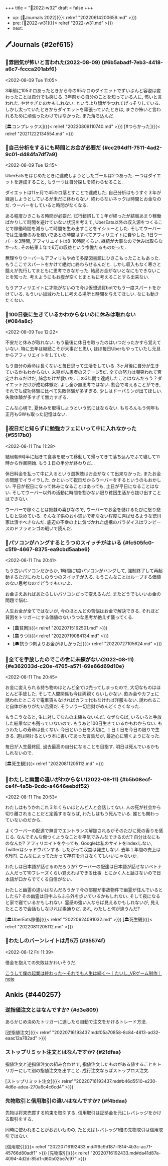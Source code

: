 +++
title = "📓2022-w32"
draft = false
+++

-   up: [📅Journals 2022]({{< relref "20220614200659.md" >}})
-   pre: [📓2022-w31]({{< relref "2022-w31.md" >}})
-   next:


## 🖊Journals {#2ef615}


### 💭雰囲気が怖いと言われた(2022-08-09) {#6b5abadf-7eb3-4418-a6c7-fccca201abf6}

<span class="timestamp-wrapper"><span class="timestamp">&lt;2022-08-09 Tue 11:05&gt;</span></span>

3年前に105キロあったときから今の65キロのダイエットでずいぶんと容姿は変わったことは自分でも感じる. 3年前から自分のことを知っている人に, 怖いと言われた. やせすぎたのかもしれない. というより顔がやつれてげっそりしている. しかし太っていたときからダイエットを頑張っていたときは, まさか怖いと言われるために頑張ったわけではなかった. また落ち込んだ.

[🏛コンプレックス]({{< relref "20220809110740.md" >}}) [#つらかった]({{< relref "20211222134554.md" >}})


### 💭自己分析をするにも時間とお金が必要だ {#cc294df1-7511-4ad2-9c01-d484fa7df7a9}

<span class="timestamp-wrapper"><span class="timestamp">&lt;2022-08-09 Tue 12:15&gt;</span></span>

UberEatsをはじめたときに達成しようとしたゴールは2つあった. 一つはダイエットを達成すること, もう一つは自分探しを終わらせること.

ダイエットは11ヶ月で45キロ落とすことで達成した. 自己分析はもうすぐ３年が経過しようとしているが未だに終わらない. 終わらないネックは時間とお金なのだ. ウーバーをしていると時間がなくなる.

ある程度ひきこもる時間が必要だ. 試行錯誤して１年が経ったが結局あまり稼働ばかりして時間を避けていない状況を考えて, UberEats以外の収入源をつくることで稼働時間を減らして時間を生み出すことをイシューとした. そしてウーバーでは生活費のみを稼いであとの時間はすべてアフィリエイトに費やした. 1日ウーバーを3時間, アフィリエイトは8-10時間くらい. 継続が大事なので休みは取らなかった. その結果１年で6万の収益という惨憺たるものだった.

無理やりウーバーもアフィリもやめて多摩図書館にひきこもったこともあった. もうここでスパートをかけて絶対に終わらせるんだと. しかし収入もなく寒さと餓えが先行してまともに思考できなかった. 結局お金がないとなにもできないことを知った. 考えようにもお腹が空くとまともに考えることすら出来ない.

もうアフィリエイトに才能がないので今は仮想通貨botでもう一度スパートをかけている. もういい加減わたしに考える場所と時間を与えてほしい. なにも動きたくない.


### 💭100日後に生きているかわからないのに休みは取れない {#084a8c}

<span class="timestamp-wrapper"><span class="timestamp">&lt;2022-08-09 Tue 12:22&gt;</span></span>

不安だと休みが取れない. もう最後に休日を取ったのはいつだったかすら覚えていない. 特に去年は継続こそが大事だと思い, ほぼ毎日Uberもやっていたし元旦からアフィリエイトをしていた.

もう自分の寿命は長くないと毎日思って生活をしている. 3ヶ月後に自分が生きているかもわからない. 末期がん患者のステージ5だ. 全ての努力は嘲笑われて否定されるだけだ, 諦念だけが救いだ. この3年間で達成したことはなんだろう？ダイエットだけが成功体験だ. よし全か無思考ではない. 割合で考えることができ, それでも成功体験に比べて失敗体験が多すぎる. 少しはドーパミンが出てほしい. 失敗体験が多すぎて無力すぎる.

こんな心境で, 夏休みを取得しようという気にはならない. もちろんもう何年も正月もGWも取った記憶はない.


### 💭祝日だと知らずに勉強カフェにいって中に入れなかった {#5517b0}

<span class="timestamp-wrapper"><span class="timestamp">&lt;2022-08-11 Thu 11:28&gt;</span></span>

結局朝6時半に起きて食事を取って移動して帰ってきて落ち込んでふて寝して11時から作業開始. もう１日の半分が終わりだ...

休日料金を払って中に入るという選択肢はお金がなくて出来なかった. またお金の問題でイライラした. かといって祝日だからウーバーをするというのもおかしい. 平日が祝日になって休みになることはあっても, 土日が平日になることはない. そしてウーバー以外の活動に時間を割かない限り貧困生活から抜け出すことはできない.

ウーバーで稼ぐことは奴隷の喜びなので, ウーバーでお金を儲けるたびに怒り悲しむと決めている. そんな子供のお小遣いで死なない程度に喜ばせるような徳川家は潰すべきなんだ. 底辺の不幸の上に気づかれた虚構のパラダイスはワンピースのドフラミンゴの戦いで読んだ.


### 💭パソコンがハングするとうつのスイッチがはいる {#fc505fc0-c5f9-4667-8375-ea9cbd5aabe6}

<span class="timestamp-wrapper"><span class="timestamp">&lt;2022-08-11 Thu 20:41&gt;</span></span>

もう古いパソコンだからか, 1時間に1度パソコンがハングして, 強制終了して再起動するたびにわたしのうつのスイッチが入る. もうこんなことはループする価値のない思考なのでどうでもいいよ.

お金さえあればあたらしいパソコンだって変えるんだ. またどうでもいいお金の問題で悩む.

人生お金が全てではないが, 今のほとんどの苦悩はお金で解決できる. それほど貧困をトリガーにする価値のないうつな思考が絶えず襲ってくる.

-   [🏛貧困]({{< relref "20220715162501.md" >}})
-   [🏛うつ]({{< relref "20220719084134.md" >}})
-   [🎓抗うつ剤よりお金がほしかった]({{< relref "20220727105624.md" >}})


### 💭全てを手放したのでこの世に未練がない(2022-08-11) {#e362033d-c20e-4765-a571-69e66d69d10e}

<span class="timestamp-wrapper"><span class="timestamp">&lt;2022-08-11 Thu 20:45&gt;</span></span>

お金に変えられる持ち物のほとんど全ては売ってしまったので, 大切なものはほとんど手放した. そして人間関係も今は両親くらいしかない. 飲み会やカフェに誘われたところで電車賃もなければカフェ代もなければ洋服もない. 誘われること自体がありがたい苦痛だ. そういう一切合財がめんどくさくなった.

もうこうなると, 生に対してなんの未練もないんだ. なぜならば, いろいろと手放した結果なにも残っていないので. もうあと100日生きているかもわからない. もうわたしの寿命は長くない. 今日という日を大切に, １日１日を今日の限りで生きる. 道は開けるという本に書いてあった言葉だが, 最近心に響くようになった.

毎日が人生最終回, 過去最高の自分になることを目指す. 明日は死んでいるかもしれないので.

[🏛死生観]({{< relref "20220811205112.md" >}})


### 💭わたしと幽霊の違いがわからない(2022-08-11) {#b5b08ecf-ce4f-4a5b-9cdc-a4646eebdf52}

<span class="timestamp-wrapper"><span class="timestamp">&lt;2022-08-11 Thu 20:53&gt;</span></span>

わたしはもうかれこれ３年くらいほとんど人と会話してない. 人の死が社会から切り離されることだと定義するならば, わたしはもう死んでいる. 誰とも関わっていないのだから.

よくウーバーの配達で無言でエントランス解錠されるがそのたびに死の香りを感じる. なんでそんな傷つくようなことを平気でみんなできるのだ? 自分はなにものなんだ? アフィリエイトをやっても, Googleは私のサイトをindexしない, Twitterはシャドウバンする. したがって収益は発生しない. 去年１年間の売上は6万円. こんなによってたかって存在を消さなくてもいいじゃないか.

わたしは日本語が話せるのだろうか? ウーバーの配達は日本語が話せないベトナム人だって10フレーズくらい覚えればできる仕事. とにかく人と話さないので日本語が口からでてくる自信がない.

わたしと幽霊の違いはなんだろうか？今の部屋が事故物件で幽霊が住んでいるとしたら? その幽霊は日中ふらふら外を歩いているかもしれない. そして夜になると家で寝ているかもしれない. 霊感の強い人ならば見えるかもしれないが, 見えたところで会話もしなければ素通りだ. あれ, わたしと何が違うんだ?

[🏛UberEats稼働]({{< relref "20220624091032.md" >}}) [🏛死生観]({{< relref "20220811205112.md" >}})


### 💭わたしのバーンレイトは月5万 {#35574f}

<span class="timestamp-wrapper"><span class="timestamp">&lt;2022-08-12 Fri 11:39&gt;</span></span>

借金を抱えての失敗はかわいそうだ.

[こうして僕の起業は終わった〜それでも人生は続く〜｜たいし_VRゲーム制作｜note](https://note.com/taishi_busido90/n/na0df663a4394)


## Ankis {#440257}


### 逆指値注文とはなんですか? {#d3e809}

あらかじめ決めたトリガーに達したら自動で注文をかけるトレード方法.

[逆指値注文]({{< relref "20220716193437.md#05a70858-8c84-4813-ad32-eaac12a782ad" >}})


### ストップリミット注文とはなんですか? {#21dfea}

指値注文と逆指値注文の組み合わせで, 指値注文したものがある値することをトリガーにして別の指値注文を出すこと. 成行注文ならばストップロス注文.

[ストップリミット注文]({{< relref "20220716193437.md#b46d5510-e230-4d6e-adea-270a6c4c6cd4" >}})


### 先物取引と信用取引の違いはなんですか? {#f4bdaa}

先物は将来売買する約束を取引する. 信用取引は証拠金を元にレバレッジをかける取引をする.

同時に使われることがおおいものの, たとえばレバレッジ1倍の先物取引は信用取引ではない.

[信用取引]({{< relref "20220716192433.md#f9c9d187-f814-4b3c-ac71-45766d80adf1" >}}) [先物取引]({{< relref "20220716192433.md#da41d87a-4094-4d2d-85d1-d60b02be7c97" >}})
